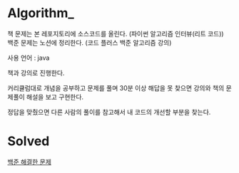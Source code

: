 # Algorithm_

책 문제는 본 레포지토리에 소스코드를 올린다. (파이썬 알고리즘 인터뷰(리트 코드))  
백준 문제는 노션에 정리한다. (코드 플러스 백준 알고리즘 강의)

사용 언어 : java

책과 강의로 진행한다.

커리큘럼대로 개념을 공부하고 문제를 풀며 30분 이상 해답을 못 찾으면 강의와 책의 문제풀이 해설을 보고 구현한다.   

정답을 맞췄으면 다른 사람의 풀이를 참고해서 내 코드의 개선할 부분을 찾는다.

# Solved


<a href="https://astonishing-existence-a40.notion.site/9cbd592735c444c2beb28b21957cf2a2?v=331b04166c814e28b3e6e2ba9c1b1657" target="_blank">백준 해결한 문제</a>
